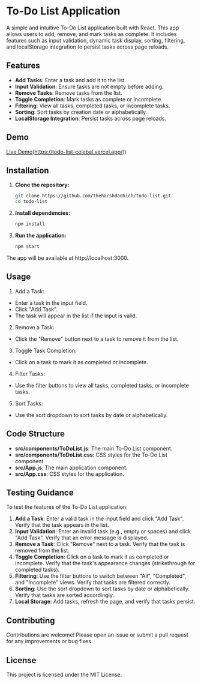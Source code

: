 # To-Do List Application

A simple and intuitive To-Do List application built with React. This app allows users to add, remove, and mark tasks as complete. It includes features such as input validation, dynamic task display, sorting, filtering, and localStorage integration to persist tasks across page reloads.

## Features

- **Add Tasks**: Enter a task and add it to the list.
- **Input Validation**: Ensure tasks are not empty before adding.
- **Remove Tasks**: Remove tasks from the list.
- **Toggle Completion**: Mark tasks as complete or incomplete.
- **Filtering**: View all tasks, completed tasks, or incomplete tasks.
- **Sorting**: Sort tasks by creation date or alphabetically.
- **LocalStorage Integration**: Persist tasks across page reloads.

## Demo

[Live Demo](#)(https://todo-list-celebal.vercel.app/))

## Installation

1. **Clone the repository:**

   ```bash
   git clone https://github.com/theharshdadhich/todo-list.git
   cd todo-list
2. **Install dependencies:**

   ```bash
   npm install
3. **Run the application:**
   ```bash
   npm start
The app will be available at http://localhost:3000.

## Usage
1. Add a Task:
- Enter a task in the input field.
- Click "Add Task".
- The task will appear in the list if the input is valid.
2. Remove a Task:
- Click the "Remove" button next to a task to remove it from the list.
3. Toggle Task Completion:
- Click on a task to mark it as completed or incomplete.
4. Filter Tasks:
- Use the filter buttons to view all tasks, completed tasks, or incomplete tasks.
5. Sort Tasks:
- Use the sort dropdown to sort tasks by date or alphabetically.

## Code Structure

- **src/components/ToDoList.js**: The main To-Do List component.
- **src/components/ToDoList.css**: CSS styles for the To-Do List component.
- **src/App.js**: The main application component.
- **src/App.css**: CSS styles for the application.

## Testing Guidance

To test the features of the To-Do List application:

1. **Add a Task**: Enter a valid task in the input field and click "Add Task". Verify that the task appears in the list.
2. **Input Validation**: Enter an invalid task (e.g., empty or spaces) and click "Add Task". Verify that an error message is displayed.
3. **Remove a Task**: Click "Remove" next to a task. Verify that the task is removed from the list.
4. **Toggle Completion**: Click on a task to mark it as completed or incomplete. Verify that the task's appearance changes (strikethrough for completed tasks).
5. **Filtering**: Use the filter buttons to switch between "All", "Completed", and "Incomplete" views. Verify that tasks are filtered correctly.
6. **Sorting**: Use the sort dropdown to sort tasks by date or alphabetically. Verify that tasks are sorted accordingly.
7. **Local Storage**: Add tasks, refresh the page, and verify that tasks persist.

## Contributing

Contributions are welcome! Please open an issue or submit a pull request for any improvements or bug fixes.

## License

This project is licensed under the MIT License.


   

